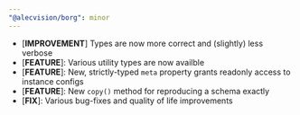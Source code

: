 ```yaml
---
"@alecvision/borg": minor
---
```


- [**IMPROVEMENT**] Types are now more correct and (slightly) less verbose
- [**FEATURE**]: Various utility types are now availble
- [**FEATURE**]: New, strictly-typed `meta` property grants readonly access to instance configs
- [**FEATURE**]: New `copy()` method for reproducing a schema exactly
- [**FIX**]: Various bug-fixes and quality of life improvements
